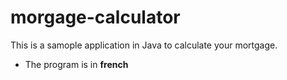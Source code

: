 # morgage-calculator
This is a samople application in Java to calculate your mortgage.
- The program is in **french**